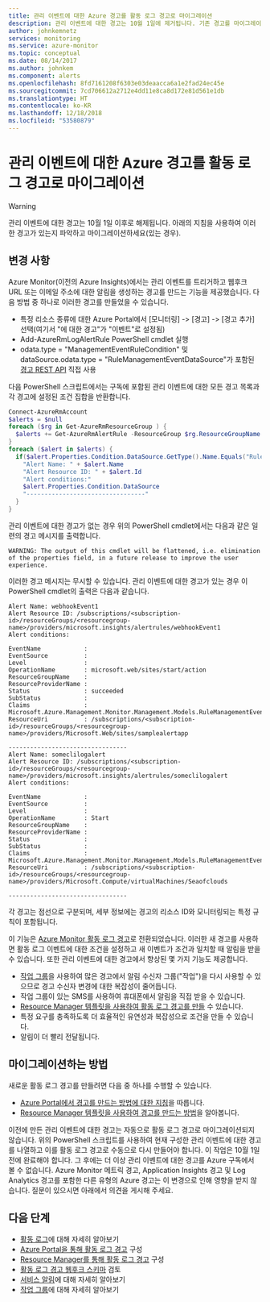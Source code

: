 ```yaml
---
title: 관리 이벤트에 대한 Azure 경고를 활동 로그 경고로 마이그레이션
description: 관리 이벤트에 대한 경고는 10월 1일에 제거됩니다. 기존 경고를 마이그레이션하여 대비합니다.
author: johnkemnetz
services: monitoring
ms.service: azure-monitor
ms.topic: conceptual
ms.date: 08/14/2017
ms.author: johnkem
ms.component: alerts
ms.openlocfilehash: 8fd7161208f6303e03deaacca6a1e2fad24ec45e
ms.sourcegitcommit: 7cd706612a2712e4dd11e8ca8d172e81d561e1db
ms.translationtype: HT
ms.contentlocale: ko-KR
ms.lasthandoff: 12/18/2018
ms.locfileid: "53580879"
---
```

# <a name="migrate-azure-alerts-on-management-events-to-activity-log-alerts"></a>관리 이벤트에 대한 Azure 경고를 활동 로그 경고로 마이그레이션


> [!WARNING]
> 관리 이벤트에 대한 경고는 10월 1일 이후로 해제됩니다. 아래의 지침을 사용하여 이러한 경고가 있는지 파악하고 마이그레이션하세요(있는 경우).
>
> 

## <a name="what-is-changing"></a>변경 사항

Azure Monitor(이전의 Azure Insights)에서는 관리 이벤트를 트리거하고 웹후크 URL 또는 이메일 주소에 대한 알림을 생성하는 경고를 만드는 기능을 제공했습니다. 다음 방법 중 하나로 이러한 경고를 만들었을 수 있습니다.
* 특정 리소스 종류에 대한 Azure Portal에서 [모니터링] -> [경고] -> [경고 추가] 선택(여기서 "에 대한 경고"가 "이벤트"로 설정됨)
* Add-AzureRmLogAlertRule PowerShell cmdlet 실행
* odata.type = "ManagementEventRuleCondition" 및 dataSource.odata.type = "RuleManagementEventDataSource"가 포함된 [경고 REST API](https://docs.microsoft.com/rest/api/monitor/alertrules) 직접 사용
 
다음 PowerShell 스크립트에서는 구독에 포함된 관리 이벤트에 대한 모든 경고 목록과 각 경고에 설정된 조건 집합을 반환합니다.

```powershell
Connect-AzureRmAccount
$alerts = $null
foreach ($rg in Get-AzureRmResourceGroup ) {
  $alerts += Get-AzureRmAlertRule -ResourceGroup $rg.ResourceGroupName
}
foreach ($alert in $alerts) {
  if($alert.Properties.Condition.DataSource.GetType().Name.Equals("RuleManagementEventDataSource")) {
    "Alert Name: " + $alert.Name
    "Alert Resource ID: " + $alert.Id
    "Alert conditions:"
    $alert.Properties.Condition.DataSource
    "---------------------------------"
  }
} 
```

관리 이벤트에 대한 경고가 없는 경우 위의 PowerShell cmdlet에서는 다음과 같은 일련의 경고 메시지를 출력합니다.

`WARNING: The output of this cmdlet will be flattened, i.e. elimination of the properties field, in a future release to improve the user experience.`

이러한 경고 메시지는 무시할 수 있습니다. 관리 이벤트에 대한 경고가 있는 경우 이 PowerShell cmdlet의 출력은 다음과 같습니다.

```
Alert Name: webhookEvent1
Alert Resource ID: /subscriptions/<subscription-id>/resourceGroups/<resourcegroup-name>/providers/microsoft.insights/alertrules/webhookEvent1
Alert conditions:

EventName            : 
EventSource          : 
Level                : 
OperationName        : microsoft.web/sites/start/action
ResourceGroupName    : 
ResourceProviderName : 
Status               : succeeded
SubStatus            : 
Claims               : Microsoft.Azure.Management.Monitor.Management.Models.RuleManagementEventClaimsDataSource
ResourceUri          : /subscriptions/<subscription-id>/resourceGroups/<resourcegroup-name>/providers/Microsoft.Web/sites/samplealertapp

---------------------------------
Alert Name: someclilogalert
Alert Resource ID: /subscriptions/<subscription-id>/resourceGroups/<resourcegroup-name>/providers/microsoft.insights/alertrules/someclilogalert
Alert conditions:

EventName            : 
EventSource          : 
Level                : 
OperationName        : Start
ResourceGroupName    : 
ResourceProviderName : 
Status               : 
SubStatus            : 
Claims               : Microsoft.Azure.Management.Monitor.Management.Models.RuleManagementEventClaimsDataSource
ResourceUri          : /subscriptions/<subscription-id>/resourceGroups/<resourcegroup-name>/providers/Microsoft.Compute/virtualMachines/Seaofclouds

---------------------------------
```

각 경고는 점선으로 구분되며, 세부 정보에는 경고의 리소스 ID와 모니터링되는 특정 규칙이 포함됩니다.

이 기능은 [Azure Monitor 활동 로그 경고](../../azure-monitor/platform/activity-log-alerts.md)로 전환되었습니다. 이러한 새 경고를 사용하면 활동 로그 이벤트에 대한 조건을 설정하고 새 이벤트가 조건과 일치할 때 알림을 받을 수 있습니다. 또한 관리 이벤트에 대한 경고에서 향상된 몇 가지 기능도 제공합니다.
* [작업 그룹](../../azure-monitor/platform/action-groups.md)을 사용하여 많은 경고에서 알림 수신자 그룹("작업")을 다시 사용할 수 있으므로 경고 수신자 변경에 대한 복잡성이 줄어듭니다.
* 작업 그룹이 있는 SMS를 사용하여 휴대폰에서 알림을 직접 받을 수 있습니다.
* [Resource Manager 템플릿을 사용하여 활동 로그 경고를 만들](../../azure-monitor/platform/alerts-activity-log.md) 수 있습니다.
* 특정 요구를 충족하도록 더 효율적인 유연성과 복잡성으로 조건을 만들 수 있습니다.
* 알림이 더 빨리 전달됩니다.
 
## <a name="how-to-migrate"></a>마이그레이션하는 방법
 
새로운 활동 로그 경고를 만들려면 다음 중 하나를 수행할 수 있습니다.
* [Azure Portal에서 경고를 만드는 방법에 대한 지침](../../azure-monitor/platform/activity-log-alerts.md)을 따릅니다.
* [Resource Manager 템플릿을 사용하여 경고를 만드는 방법](../../azure-monitor/platform/alerts-activity-log.md)을 알아봅니다.
 
이전에 만든 관리 이벤트에 대한 경고는 자동으로 활동 로그 경고로 마이그레이션되지 않습니다. 위의 PowerShell 스크립트를 사용하여 현재 구성한 관리 이벤트에 대한 경고를 나열하고 이를 활동 로그 경고로 수동으로 다시 만들어야 합니다. 이 작업은 10월 1일 전에 완료해야 합니다. 그 후에는 더 이상 관리 이벤트에 대한 경고를 Azure 구독에서 볼 수 없습니다. Azure Monitor 메트릭 경고, Application Insights 경고 및 Log Analytics 경고를 포함한 다른 유형의 Azure 경고는 이 변경으로 인해 영향을 받지 않습니다. 질문이 있으시면 아래에서 의견을 게시해 주세요.


## <a name="next-steps"></a>다음 단계

* [활동 로그](../../azure-monitor/platform/activity-logs-overview.md)에 대해 자세히 알아보기
* [Azure Portal을 통해 활동 로그 경고](../../azure-monitor/platform/activity-log-alerts.md) 구성
* [Resource Manager를 통해 활동 로그 경고](../../azure-monitor/platform/alerts-activity-log.md) 구성
* [활동 로그 경고 웹후크 스키마](../../azure-monitor/platform/activity-log-alerts-webhook.md) 검토
* [서비스 알림](../../azure-monitor/platform/service-notifications.md)에 대해 자세히 알아보기
* [작업 그룹](../../azure-monitor/platform/action-groups.md)에 대해 자세히 알아보기
